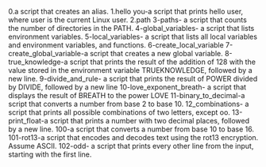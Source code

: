 0.a script that creates an alias.
1.hello you-a script that prints hello user, where user is the current Linux user.
2.path
3-paths-  a script that counts the number of directories in the PATH.
4-global_variables-  a script that lists environment variables.
5-local_variables-  a script that lists all local variables and environment variables, and functions.
6-create_local_variable
7-create_global_variable-a script that creates a new global variable.
8-true_knowledge-a script that prints the result of the addition of 128 with the value stored in the environment variable TRUEKNOWLEDGE, followed by a new line.
9-divide_and_rule- a script that prints the result of POWER divided by DIVIDE, followed by a new line
10-love_exponent_breath- a script that displays the result of BREATH to the power LOVE
11-binary_to_decimal-a script that converts a number from base 2 to base 10.
12_combinations- a script that prints all possible combinations of two letters, except oo.
13-print_float-a script that prints a number with two decimal places, followed by a new line.
100-a script that converts a number from base 10 to base 16.
101-rot13-a script that encodes and decodes text using the rot13 encryption. Assume ASCII.
102-odd- a script that prints every other line from the input, starting with the first line.
